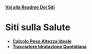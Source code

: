 **[Vai alla Readme Dei Siti](../Readme.md)**

# Siti sulla Salute

- **[Calcolo Peso Altezza Ideale](Calcolo_peso_altezza_ideale)**
- **[Tracciatore Idratazione Quotidiana](Tracciatore_Idratazione_Quotidiana)**